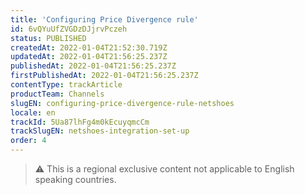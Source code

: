 ```yaml
---
title: 'Configuring Price Divergence rule'
id: 6vQYuUfZVGDzDJjrvPczeh
status: PUBLISHED
createdAt: 2022-01-04T21:52:30.719Z
updatedAt: 2022-01-04T21:56:25.237Z
publishedAt: 2022-01-04T21:56:25.237Z
firstPublishedAt: 2022-01-04T21:56:25.237Z
contentType: trackArticle
productTeam: Channels
slugEN: configuring-price-divergence-rule-netshoes
locale: en
trackId: 5Ua87lhFg4m0kEcuyqmcCm
trackSlugEN: netshoes-integration-set-up
order: 4
---
```


> ⚠️ This is a regional exclusive content not applicable to English speaking countries.
